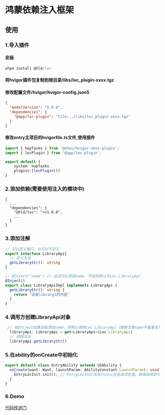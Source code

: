 # 鸿蒙依赖注入框架
## 使用
### 1.导入插件
#### 安装
```cmd
ohpm install @hld/loc
```

#### 将hvigor插件包复制到根目录/libs/loc_plugin-xxxx.tgz
#### 修改配置文件/hvigor/hvigor-config.json5
```json
{
  "modelVersion": "5.0.0",
  "dependencies": {
    "@app/loc-plugin": "file:../libs/loc_plugin-xxxx.tgz"
  }
}
```
#### 修改entry主项目的hvigorfile.ts文件,使用插件
```typescript
import { hapTasks } from '@ohos/hvigor-ohos-plugin';
import { locPlugin } from '@app/loc-plugin';

export default {
    system: hapTasks,
    plugins:[locPlugin()]
}
```
### 2.添加依赖(需要使用注入的模块中)
```
{
  ...
  "dependencies": {
    "@hld/loc": ">=1.0.0",
    ...
  }
}
```

### 3.添加注解
```typescript
// 可以定义接口，也可以不定义
export interface LibraryApi{
  // 定义方法
  getLibraryStr(): string
}

// @Inject("name") // 这边可以添加name，不加则默认为Loc.LibraryApi
@Inject()
export class LibraryApiImpl implements LibraryApi {
  getLibraryStr(): string {
    return "这是library1的内容"
  }
}
```
### 4.调用方创建LibraryApi对象
```typescript
 // 在@Inject如果没有添加name，则默认使用Loc.LibraryApi（需要注意name不能重复）
  libraryApi: LibraryApi = get<LibraryApi>(Loc.LibraryApi)
  // 调用方法
  libraryApi.getLibraryStr()
```

### 5.在ability的onCreate中初始化
```typescript
export default class EntryAbility extends UIAbility {
  onCreate(want: Want, launchParam: AbilityConstant.LaunchParam): void {
    EntryLocInit.init(); // EntryLocInit在执行sync后会自动生成，直接调用即可
  }
}
```

### 6.Demo
[代码传送门](https://github.com/hlder/hm-loc)
